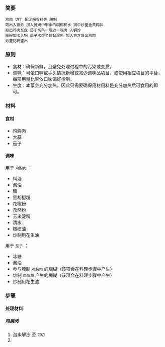 

### 简要

~~~ factor
鸡肉 切丁 配淀粉香料等 腌制 
取出入锅炒 加入腌碗中剩余的糊糊和水 锅中炒至金黄糊状 
取出鸡肉至盘 茄子切条一端皮一端肉 入锅炒 
腌碗加水入锅 茄子水炒至软黏深色 加入方才盛出鸡肉 
炒至黏糊盛出
~~~


### 原则

- 食材：确保新鲜，且避免处理过程中的污染或变质。
- 调味：可依口味或手头情况新增或减少调味品项目、或使用相应项目的平替，每项用量比率依口味偏好控制。
- 生度：本菜会充分加热，因此只需要确保用材用料是充分加热后可食用的即可。

### 材料

#### 食材

- 鸡胸肉
- 大蒜
- 茄子

#### 调味

用于 `鸡胸肉` ：

- 料酒
- 酱油
- 醋
- 黑胡椒粉
- 花椒粉
- 孜然粉
- 玉米淀粉
- 清水
- 橄榄油
- 炒制用花生油

用于 `茄子` ：

- 冰糖
- 酱油
- 参与腌制 `鸡胸肉` 的糊糊（该项会在料理步骤中产生）
- 炒制 `鸡胸肉` 产生的糊糊（该项会在料理步骤中产生）
- 炒制用花生油

### 步骤

#### 处理材料

##### 鸡胸肉

1. 泡水解冻 至 `可切`
2. 

